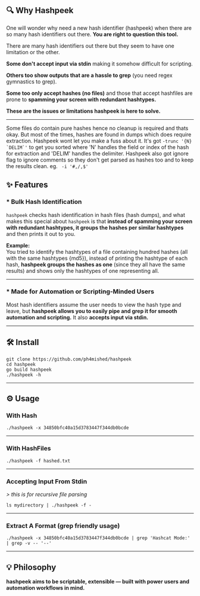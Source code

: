 <h2>🔍 <strong>Why Hashpeek</strong></h2>

<p>One will wonder why need a new hash identifier (hashpeek) when there are so many hash identifiers out there. <strong>You are right to question this tool.</strong></p>

<p>There are many hash identifiers out there but they seem to have one limitation or the other.</p>

<p><strong>Some don't accept input via stdin</strong> making it somehow difficult for scripting.</p>

<p><strong>Others too show outputs that are a hassle to grep</strong> (you need regex gymnastics to grep).</p>

<p><strong>Some too only accept hashes (no files)</strong> and those that accept hashfiles are prone to <strong>spamming your screen with redundant hashtypes.</strong></p>

<p><strong>These are the issues or limitations hashpeek is here to solve.</strong></p>

<hr>
<p>Some files do contain pure hashes hence no cleanup is required and thats okay. But most of the times, hashes are found in dumps which does require extraction. Hashpeek wont let you make a fuss about it. It's got <code>-trunc '{N} `DELIM`'</code> to get you sorted where 'N' handles the field or index of the hash for extraction and 'DELIM' handles the delimiter. Hashpeek also got ignore flag to ignore comments so they don't get parsed as hashes too and to keep the results clean.
  eg. <code> -i '#,/,$'</code>
</p>

<h2>✨ <strong>Features</strong></h2>

<h3>* <strong>Bulk Hash Identification</strong></h3>

<p><code>hashpeek</code> checks hash identification in hash files (hash dumps), and what makes this special about <code>hashpeek</code> is that <strong>instead of spamming your screen with redundant hashtypes, it groups the hashes per similar hashtypes</strong> and then prints it out to you.</p>

<p><strong>Example:</strong><br>
You tried to identify the hashtypes of a file containing hundred hashes (all with the same hashtypes {md5}), instead of printing the hashtype of each hash, <strong>hashpeek groups the hashes as one</strong> (since they all have the same results) and shows only the hashtypes of one representing all.</p>

<hr>

<h3>* <strong>Made for Automation or Scripting-Minded Users</strong></h3>

<p>Most hash identifiers assume the user needs to view the hash type and leave, but <strong>hashpeek allows you to easily pipe and grep it for smooth automation and scripting.</strong> It also <strong>accepts input via stdin.</strong></p>

<hr>

<h2>🛠 <strong>Install</strong></h2>

<pre><code>git clone https://github.com/ph4mished/hashpeek
cd hashpeek
go build hashpeek
./hashpeek -h
</code></pre>

<hr>

<h2>⚙️ <strong>Usage</strong></h2>

<h3><strong>With Hash</strong></h3>
<pre><code>./hashpeek -x 34850bfc40a15d3783447f344db0bcde
</code></pre>

<hr>

<h3><strong>With HashFiles</strong></h3>
<pre><code>./hashpeek -f hashed.txt
</code></pre>

<hr>

<h3><strong>Accepting Input From Stdin</strong></h3>
<p><em>&gt; this is for recursive file parsing</em></p>
<pre><code>ls mydirectory | ./hashpeek -f -
</code></pre>

<hr>

<h3><strong>Extract A Format (grep friendly usage)</strong></h3>
<pre><code>./hashpeek -x 34850bfc40a15d3783447f344db0bcde | grep 'Hashcat Mode:' | grep -v -- '--'
</code></pre>

<hr>

<h2>💡 <strong>Philosophy</strong></h2>

<p><strong>hashpeek aims to be scriptable, extensible — built with power users and automation workflows in mind.</strong></p>
